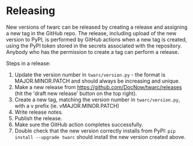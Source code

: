 # Releasing

New versions of twarc can be released by creating a release and assigning a new tag in the GitHub repo. The release, including upload of the new version to PyPI, is performed by GitHub actions when a new tag is created, using the PyPI token stored in the secrets associated with the repository. Anybody who has the permission to create a tag can perform a release.

Steps in a release:

1. Update the version number in `twarc/version.py` - the format is MAJOR.MINOR.PATCH and should always be increasing and unique.
2. Make a new release from https://github.com/DocNow/twarc/releases (hit the 'draft new release' button on the top right).
3. Create a new tag, matching the version number in `twarc/version.py`, with a v prefix (ie. vMAJOR.MINOR.PATCH)
4. Write release notes.
5. Publish the release.
6. Make sure the GitHub action completes successfully.
7. Double check that the new version correctly installs from PyPI: `pip install --upgrade twarc` should install the new version created above.

